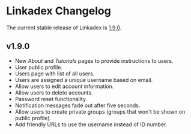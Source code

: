 # Linkadex Changelog

The current stable release of Linkadex is [1.9.0](https://github.com/msrose/linkadex/releases/tag/v1.9.0).

## v1.9.0

* New *About* and *Tutorials* pages to provide instructions to users.
* User public profile.
* Users page with list of all users.
* Users are assigned a unique username based on email.
* Allow users to edit account information.
* Allow users to delete accounts.
* Password reset functionality.
* Notification messages fade out after five seconds.
* Allow users to create private groups (groups that won't be shown on public profile).
* Add friendly URLs to use the username instead of ID number.

